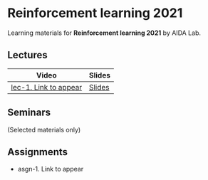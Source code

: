 # Reinforcement learning 2021

Learning materials for **Reinforcement learning 2021** by AIDA Lab.

## Lectures

| Video | Slides | 
| ----- | ------ | 
| [lec-1. Link to appear]() | [Slides](./lectures/lec-1/RL2021-lec1-slides-ann.pdf) | 

## Seminars 

(Selected materials only)

## Assignments

* asgn-1. Link to appear
